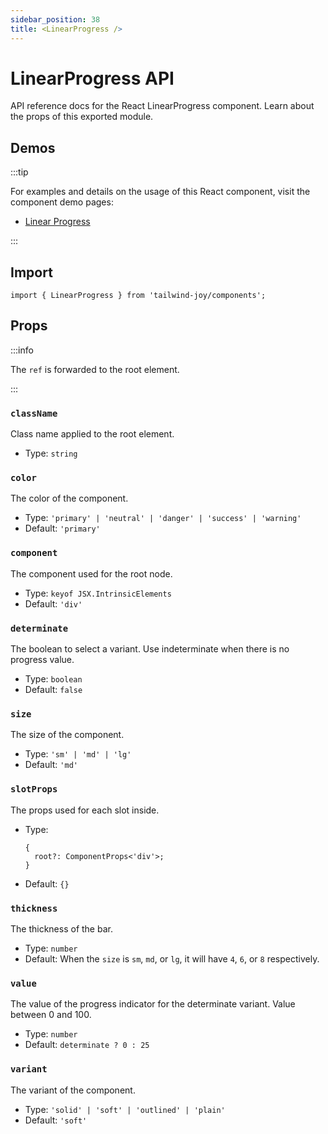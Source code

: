 ```yaml
---
sidebar_position: 38
title: <LinearProgress />
---
```


# LinearProgress API

<AvailableFrom version="0.2.0" />

API reference docs for the React LinearProgress component.
Learn about the props of this exported module.

## Demos

:::tip

For examples and details on the usage of this React component, visit the component demo pages:

- [Linear Progress](../components/linear-progress)

:::

## Import

```tsx
import { LinearProgress } from 'tailwind-joy/components';
```

## Props

:::info

The `ref` is forwarded to the root element.

:::

### `className`

Class name applied to the root element.

- Type: `string`

### `color`

The color of the component.

- Type: `'primary' | 'neutral' | 'danger' | 'success' | 'warning'`
- Default: `'primary'`

### `component`

<AvailableFrom version="0.4.0" />

The component used for the root node.

- Type: `keyof JSX.IntrinsicElements`
- Default: `'div'`

### `determinate`

The boolean to select a variant.
Use indeterminate when there is no progress value.

- Type: `boolean`
- Default: `false`

### `size`

The size of the component.

- Type: `'sm' | 'md' | 'lg'`
- Default: `'md'`

### `slotProps`

<AvailableFrom version="0.4.0" />

The props used for each slot inside.

- Type:
  ```tsx
  {
    root?: ComponentProps<'div'>;
  }
  ```
- Default: `{}`

### `thickness`

The thickness of the bar.

- Type: `number`
- Default: When the `size` is `sm`, `md`, or `lg`, it will have `4`, `6`, or `8` respectively.

### `value`

The value of the progress indicator for the determinate variant.
Value between 0 and 100.

- Type: `number`
- Default: `determinate ? 0 : 25`

### `variant`

The variant of the component.

- Type: `'solid' | 'soft' | 'outlined' | 'plain'`
- Default: `'soft'`

